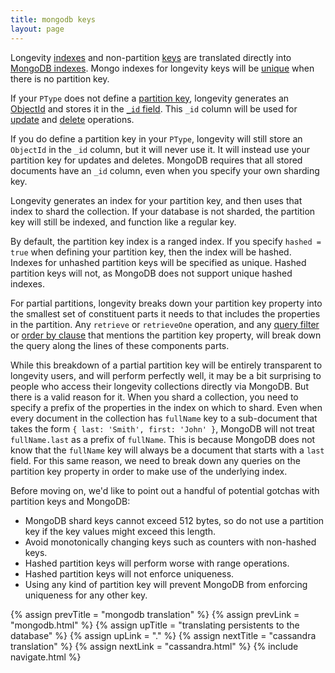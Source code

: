 ```yaml
---
title: mongodb keys
layout: page
---
```


Longevity [indexes](../ptype/indexes.html) and non-partition
[keys](../ptype/keys.html) are translated directly into [MongoDB
indexes](https://docs.mongodb.com/manual/indexes/). Mongo indexes for
longevity keys will be
[unique](https://docs.mongodb.com/manual/core/index-unique/) when
there is no partition key.

If your `PType` does not define a [partition
key](../ptype/partition-keys.html), longevity generates an
[ObjectId](https://docs.mongodb.com/manual/reference/bson-types/#objectid)
and stores it in the [`_id`
field](https://docs.mongodb.com/manual/core/document/#document-id-field).
This `_id` column will be used for [update](../repo/update.html) and
[delete](../repo/delete.html) operations.

If you do define a partition key in your `PType`, longevity will still
store an `ObjectId` in the `_id` column, but it will never use it. It
will instead use your partition key for updates and deletes. MongoDB
requires that all stored documents have an `_id` column, even when you
specify your own sharding key.

Longevity generates an index for your partition key, and then uses
that index to shard the collection. If your database is not sharded,
the partition key will still be indexed, and function like a regular
key.

By default, the partition key index is a ranged index. If you specify
`hashed = true` when defining your partition key, then the index will
be hashed. Indexes for unhashed partition keys will be specified as
unique. Hashed partition keys will not, as MongoDB does not support
unique hashed indexes.

For partial partitions, longevity breaks down your partition key
property into the smallest set of constituent parts it needs to that
includes the properties in the partition. Any `retrieve` or
`retrieveOne` operation, and any [query filter](../query/filters.html)
or [order by clause](../query/order-by.html) that mentions the
partition key property, will break down the query along the lines of
these components parts.

While this breakdown of a partial partition key will be entirely
transparent to longevity users, and will perform perfectly well, it
may be a bit surprising to people who access their longevity
collections directly via MongoDB. But there is a valid reason for
it. When you shard a collection, you need to specify a prefix of the
properties in the index on which to shard. Even when every document in
the collection has `fullName` key to a sub-document that takes the
form `{ last: 'Smith', first: 'John' }`, MongoDB will not treat
`fullName.last` as a prefix of `fullName`. This is because MongoDB
does not know that the `fullName` key will always be a document that
starts with a `last` field. For this same reason, we need to break
down any queries on the partition key property in order to make use of
the underlying index.

Before moving on, we'd like to point out a handful of potential gotchas
with partition keys and MongoDB:

- MongoDB shard keys cannot exceed 512 bytes, so do not use a
  partition key if the key values might exceed this length.
- Avoid monotonically changing keys such as counters with non-hashed keys.
- Hashed partition keys will perform worse with range operations.
- Hashed partition keys will not enforce uniqueness.
- Using any kind of partition key will prevent MongoDB from enforcing
  uniqueness for any other key.

{% assign prevTitle = "mongodb translation" %}
{% assign prevLink = "mongodb.html" %}
{% assign upTitle = "translating persistents to the database" %}
{% assign upLink = "." %}
{% assign nextTitle = "cassandra translation" %}
{% assign nextLink = "cassandra.html" %}
{% include navigate.html %}
